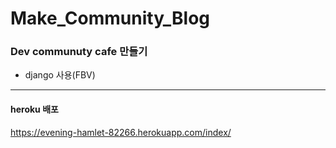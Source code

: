 # Make_Community_Blog

### Dev communuty cafe 만들기

- django 사용(FBV)

---

#### heroku 배포

https://evening-hamlet-82266.herokuapp.com/index/
